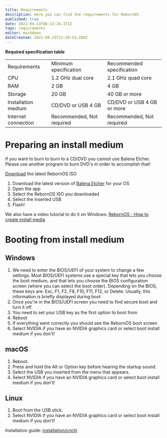 ```yaml
---
title: Requirements
description: Here you can find the requirements for RebornOS
published: true
date: 2022-04-13T06:13:24.371Z
tags: requirements
editor: markdown
dateCreated: 2021-09-23T12:39:54.260Z
---
```


**Required specification table**

|     |     |     |
| --- | --- | --- |
| Requirements | Minimum specification | Recommended specification |
| CPU | 1.2 GHz dual core | 2.1 GHz quad core |
| RAM | 2 GB | 4 GB |
| Storage | 20 GB | 40 GB or more |
| Installation medium | CD/DVD or USB 4 GB | CD/DVD or USB 4 GB or more |
| Internet connection | Recommended, Not required | Recommended, Not required |

# Preparing an install medium

If you want to burn to burn to a CD/DVD you cannot use Balena Etcher. Please use another program to burn DVD's in order to accomplish that!

[Download](https://rebornos.org/downloads) the latest RebornOS ISO

1.  Download the latest version of [Balena Etcher](https://balena.io/etcher) for your OS
2.  Open the app
3.  Select the RebornOS ISO you downloaded
4.  Select the inserted USB
5.  Flash!

We also have a video tutorial to do it on Windows: [RebornOS - How to create install media](https://youtu.be/xyKsJ-5MkKw)

# Booting from install medium

## Windows 

1.  We need to enter the BIOS/UEFI of your system to change a few settings. Most BIOS/UEFI systems use a special key that lets you choose the boot medium, and that lets you choose the BIOS configuration screen (where you can select the boot order). Depending on the BIOS, these keys are: Esc, F1, F2, F8, F10, F11, F12, or Delete. Usually, this information is briefly displayed during boot
2.  Once you're in the BIOS/UEFI screen you need to find secure boot and turn it off.
3.  You need to set your USB key as the first option to boot from
4.  Reboot
5.  If everything went correctly you should see the RebornOS boot screen
6.  Select NVIDIA if you have an NVIDIA graphics card or select boot install medium if you don't!

## macOS

1.  Reboot.
2.  Press and hold the Alt or Option key before hearing the startup sound.
3.  Select the USB you inserted from the menu that appears.
4.  Select NVIDIA if you have an NVIDIA graphics card or select boot install medium if you don't!

## Linux

1.  Boot from the USB stick.
2.  Select NVIDIA if you have an NVIDIA graphics card or select boot install medium if you don't!

Installation guide: [installation/cnchi](/en/installation/cnchi)